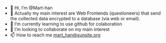 - 👋 Hi, I’m @Mart-han
- 👀 Actually my main interest are Web Frontends (questioneers) that send the collected data encrypted to a database (via web or email).
- 🌱 I’m currently learning to use github for colaboration
- 💞️ I’m looking to collaborate on my main interest
- 📫 How to reach me mart_han@sunsite.org

<!---
Mart-han/Mart-han is a ✨ special ✨ repository because its `README.md` (this file) appears on your GitHub profile.
You can click the Preview link to take a look at your changes.
--->
